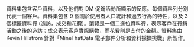 ﻿資料集包含客戶資料，以及他們對 DM 促銷活動所顯示的反應。每個資料列分別代表一個客戶。資料集包含 9 個關於使用者人口統計和過去行為的特性，以及 3 個標籤資料行 (造訪，成交和花費)。瀏覽是一個二進位資料行，表示客戶在行銷活動之後的造訪；成交表示客戶實際購物，而花費則是支付的金額。資料集由 Kevin Hillstrom 針對「MineThatData 電子郵件分析和資料採擷挑戰」所製作。
<!--HONumber=42-->
